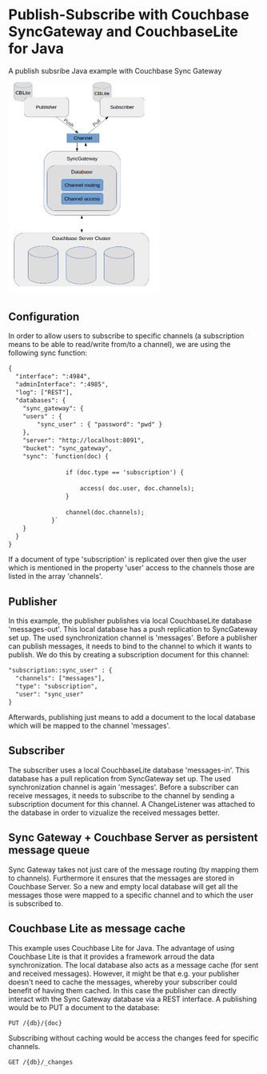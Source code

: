 # Publish-Subscribe with Couchbase SyncGateway and CouchbaseLite for Java

A publish subsribe Java example with Couchbase Sync Gateway

<img src="https://github.com/dmaier-couchbase/cbl-pub-sub/raw/master/pub-sub-architecture.png" width="300">

## Configuration

In order to allow users to subscribe to specific channels (a subscription means to be able to read/write from/to a channel), we are using the following sync function:

```
{
  "interface": ":4984",
  "adminInterface": ":4985",
  "log": ["REST"],
  "databases": {
    "sync_gateway": {
    "users" : {
        "sync_user" : { "password": "pwd" }
    },
    "server": "http://localhost:8091",
    "bucket": "sync_gateway",
    "sync": `function(doc) {

                if (doc.type == 'subscription') {

                    access( doc.user, doc.channels);
                }

                channel(doc.channels);
            }`
    }
  }
}
```

If a document of type 'subscription' is replicated over then give the user which is mentioned in the property 'user' access to the channels those are listed in the array 'channels'.

## Publisher

In this example, the publisher publishes via local CouchbaseLite database 'messages-out'. This local database has a push replication to SyncGateway set up. The used synchronization channel is 'messages'. Before a publisher can publish messages, it needs to bind to the channel to which it wants to publish. We do this by creating a subscription document for this channel:

```
"subscription::sync_user" : { 
  "channels": ["messages"],
  "type": "subscription",
  "user": "sync_user"
}
```

Afterwards, publishing just means to add a document to the local database which will be mapped to the channel 'messages'.

## Subscriber

The subscriber uses a local CouchbaseLite database 'messages-in'. This database has a pull replication from SyncGateway set up. The used synchronization channel is again 'messages'. Before a subscriber can receive messages, it needs to subscribe to the channel by sending a subscription document for this channel. A ChangeListener was attached to the database in order to vizualize the received messages better.

## Sync Gateway + Couchbase Server as persistent message queue

Sync Gateway takes not just care of the message routing (by mapping them to channels). Furthermore it ensures that the messages are stored in Couchbase Server. So a new and empty local database will get all the messages those were mapped to a specific channel and to which the user is subscribed to.

## Couchbase Lite as message cache

This example uses Couchbase Lite for Java. The advantage of using Couchbase Lite is that it provides a framework arroud the data synchronization. The local database also acts as a message cache (for sent and received messages). However, it might be that e.g. your publisher doesn't need to cache the messages, whereby your subscriber could benefit of having them cached. In this case the publisher can directly interact with the Sync Gateway database via a REST interface. A publishing would be to PUT a document to the database:

```
PUT /{db}/{doc}
```

Subscribing without caching would be access the changes feed for specific channels.

```
GET /{db}/_changes
```
